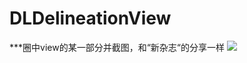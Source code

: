 DLDelineationView
=================

***圈中view的某一部分并截图，和“新杂志“的分享一样
![](http://ww4.sinaimg.cn/large/89c46261jw1e6qt9youfyj20hs0vkq4l.jpg)
